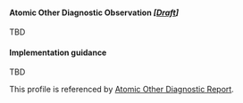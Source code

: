 #### Atomic Other Diagnostic Observation *[[Draft](http://hl7.org/fhir/r4/valueset-publication-status.html)]*
TBD

#### Implementation guidance

TBD

This profile is referenced by [Atomic Other Diagnostic Report](StructureDefinition-diagnosticreport-otherdiag-atomic-1.html).